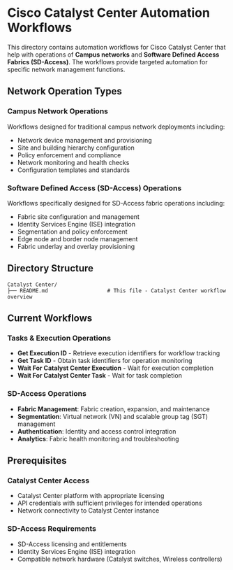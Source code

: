# Cisco Catalyst Center Automation Workflows

This directory contains automation workflows for Cisco Catalyst Center that help with operations of **Campus networks** and **Software Defined Access Fabrics (SD-Access)**. The workflows provide targeted automation for specific network management functions.

## Network Operation Types

### Campus Network Operations

Workflows designed for traditional campus network deployments including:

- Network device management and provisioning
- Site and building hierarchy configuration
- Policy enforcement and compliance
- Network monitoring and health checks
- Configuration templates and standards

### Software Defined Access (SD-Access) Operations

Workflows specifically designed for SD-Access fabric operations including:

- Fabric site configuration and management
- Identity Services Engine (ISE) integration
- Segmentation and policy enforcement
- Edge node and border node management
- Fabric underlay and overlay provisioning

## Directory Structure

```text
Catalyst Center/
├── README.md                   # This file - Catalyst Center workflow overview

```

## Current Workflows

### Tasks & Execution Operations

- **Get Execution ID** - Retrieve execution identifiers for workflow tracking
- **Get Task ID** - Obtain task identifiers for operation monitoring
- **Wait For Catalyst Center Execution** - Wait for execution completion
- **Wait For Catalyst Center Task** - Wait for task completion

### SD-Access Operations

- **Fabric Management**: Fabric creation, expansion, and maintenance
- **Segmentation**: Virtual network (VN) and scalable group tag (SGT) management
- **Authentication**: Identity and access control integration
- **Analytics**: Fabric health monitoring and troubleshooting

## Prerequisites

### Catalyst Center Access

- Catalyst Center platform with appropriate licensing
- API credentials with sufficient privileges for intended operations
- Network connectivity to Catalyst Center instance

### SD-Access Requirements

- SD-Access licensing and entitlements
- Identity Services Engine (ISE) integration
- Compatible network hardware (Catalyst switches, Wireless controllers)
